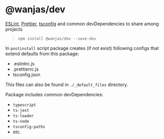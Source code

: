 # @wanjas/dev
[ESLint](https://eslint.org/), [Prettier](https://prettier.io/), [tsconfig](https://www.typescriptlang.org/docs/handbook/tsconfig-json.html) and common devDependencies to share among projects

> `npm install @wanjas/dev --save-dev`

In `postinstall` script package creates (if not exist) following configs that extend defaults from this package:

* .eslintrc.js
* .prettierrc.js
* tsconfig.json

This files can also be found in `./_default_files` directory.

Package includes common devDependencies:
* `typescript`
* `ts-jest`
* `ts-loader`
* `ts-node`
* `tsconfig-paths`
* etc.

